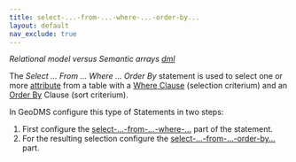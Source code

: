 ```yaml
---
title: select-...-from-...-where-...-order-by...
layout: default
nav_exclude: true
---
```

*Relational model versus Semantic arrays [dml](dml)*

The *Select ... From ... Where ... Order By* statement is used to select one or more [attribute](attribute) from a table with a [Where Clause](https://en.wikipedia.org/wiki/Where_(SQL)) (selection criterium) and an [Order By](https://en.wikipedia.org/wiki/Order_by) Clause (sort criterium).

In GeoDMS configure this type of Statements in two steps:

1. First configure the [select-...-from-...-where-...](select-...-from-...-where-...) part of the statement.
2. For the resulting selection configure the [select-...-from-...-order-by...](select-...-from-...-order-by...) part.